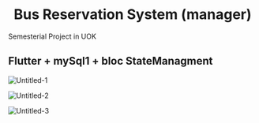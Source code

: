 



<h1  align="center" > Bus Reservation System (manager) </h1>
Semesterial Project in UOK
<h2> Flutter + mySql1 + bloc StateManagment </h2>

![Untitled-1](https://user-images.githubusercontent.com/56609281/222705142-a9958fed-ab58-4dd6-a65d-d55ee9b22bf3.jpg)

![Untitled-2](https://user-images.githubusercontent.com/56609281/222705490-a99f26aa-5694-4168-98df-39b654ab135f.jpg)

![Untitled-3](https://user-images.githubusercontent.com/56609281/222705547-3d118034-a0c7-4e2d-943d-143c5d7a3f1c.jpg)
